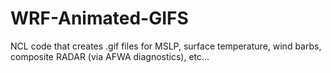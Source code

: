 # WRF-Animated-GIFS
NCL code that creates .gif files for MSLP, surface temperature, wind barbs, composite RADAR (via AFWA diagnostics), etc...
